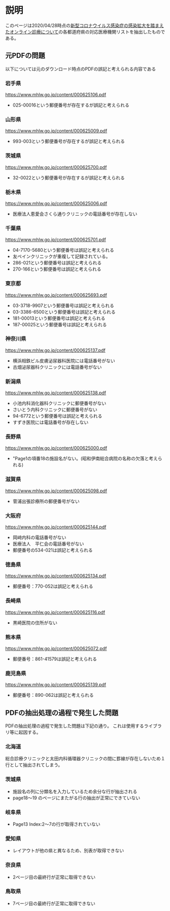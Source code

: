 # 説明
このページは2020/04/28時点の[新型コロナウイルス感染症の感染拡大を踏まえたオンライン診療について](https://www.mhlw.go.jp/stf/seisakunitsuite/bunya/kenkou_iryou/iryou/rinsyo/index_00014.html)の各都道府県の対応医療機関リストを抽出したものである。  

## 元PDFの問題
以下については元のダウンロード時点のPDFの誤記と考えられる内容である

### 岩手県
https://www.mhlw.go.jp/content/000625106.pdf

 - 025-00016という郵便番号が存在するが誤記と考えられる

### 山形県
https://www.mhlw.go.jp/content/000625009.pdf

 - 993-003という郵便番号が存在するが誤記と考えられる


### 茨城県 
https://www.mhlw.go.jp/content/000625700.pdf

 - 32-0022という郵便番号が存在するが誤記と考えられる

### 栃木県 
https://www.mhlw.go.jp/content/000625006.pdf

 - 医療法人恵愛会さくら通りクリニックの電話番号が存在しない

### 千葉県
https://www.mhlw.go.jp/content/000625701.pdf
 - 04-7170-5680という郵便番号は誤記と考えられる
 - 友ペインクリニックが重複して記録されている。
 - 286-021という郵便番号は誤記と考えられる
 - 270-166という郵便番号は誤記と考えられる

### 東京都
 https://www.mhlw.go.jp/content/000625693.pdf
 - 03-3718-9907という郵便番号は誤記と考えられる
 - 03-3386-6500という郵便番号は誤記と考えられる
 - 181-00013という郵便番号は誤記と考えられる
 - 187-00025という郵便番号は誤記と考えられる

### 神奈川県
https://www.mhlw.go.jp/content/000625137.pdf
 - 横浜相鉄ビル皮膚泌尿器科医院には電話番号がない
 - 古畑泌尿器科クリニックには電話番号がない

### 新潟県
https://www.mhlw.go.jp/content/000625138.pdf
 - 小池内科消化器科クリニックに郵便番号がない
 - さいとう内科クリニックに郵便番号がない
 - 94-6772という郵便番号は誤記と考えられる
 - すずき医院には電話番号が存在しない

### 長野県 
https://www.mhlw.go.jp/content/000625000.pdf
 - "Page1の項番18の施設名がない。(昭和伊南総合病院の名称の欠落と考えられる)

### 滋賀県 
https://www.mhlw.go.jp/content/000625098.pdf
 - 菅浦出張診療所の郵便番号がない

### 大阪府
https://www.mhlw.go.jp/content/000625144.pdf

 - 岡﨑内科の電話番号がない
 - 医療法人　平仁会の電話番号がない
 - 郵便番号の534-021は誤記と考えられる

### 徳島県
https://www.mhlw.go.jp/content/000625134.pdf

 - 郵便番号：770-052は誤記と考えられる

### 長崎県
https://www.mhlw.go.jp/content/000625116.pdf

 - 黒崎医院の住所がない

### 熊本県
https://www.mhlw.go.jp/content/000625072.pdf

 - 郵便番号：861-41579は誤記と考えられる

### 鹿児島県
https://www.mhlw.go.jp/content/000625139.pdf

 - 郵便番号：890-062は誤記と考えられる

## PDFの抽出処理の過程で発生した問題
PDFの抽出処理の過程で発生した問題は下記の通り。
これは使用するライブラリ等に起因する。

### 北海道
総合診療クリニックと太田内科循環器クリニックの間に罫線が存在しないため１行として抽出されてしまう。

### 茨城県
 - 施設名の列に分類名を入力しているため余分な行が抽出される
 - page18～19 のページにまたがる行の抽出が正常にできていない

### 岐阜県
 - Page13 Index:2～7の行が取得されていない

### 愛知県
 - レイアウトが他の県と異なるため、別表が取得できない

### 奈良県
 - 2ページ目の最終行が正常に取得できない

### 鳥取県
 - 7ページ目の最終行が正常に取得できない

